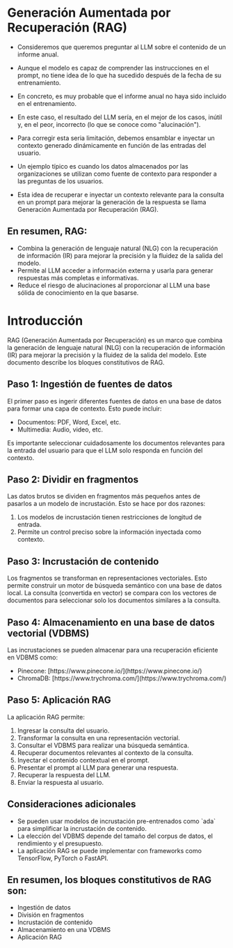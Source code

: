 
# Generación Aumentada por Recuperación (RAG)
- Consideremos que queremos preguntar al LLM sobre el contenido de un informe anual.

- Aunque el modelo es capaz de comprender las instrucciones en el prompt, no tiene idea de lo que ha sucedido después de la fecha de su entrenamiento.

- En concreto, es muy probable que el informe anual no haya sido incluido en el entrenamiento.

- En este caso, el resultado del LLM sería, en el mejor de los casos, inútil y, en el peor, incorrecto (lo que se conoce como "alucinación").

- Para corregir esta seria limitación, debemos ensamblar e inyectar un contexto generado dinámicamente en función de las entradas del usuario.

- Un ejemplo típico es cuando los datos almacenados por las organizaciones se utilizan como fuente de contexto para responder a las preguntas de los usuarios.

- Esta idea de recuperar e inyectar un contexto relevante para la consulta en un prompt para mejorar la generación de la respuesta se llama Generación Aumentada por Recuperación (RAG).

## En resumen, RAG:

- Combina la generación de lenguaje natural (NLG) con la recuperación de información (IR) para mejorar la precisión y la fluidez de la salida del modelo.
- Permite al LLM acceder a información externa y usarla para generar respuestas más completas e informativas.
- Reduce el riesgo de alucinaciones al proporcionar al LLM una base sólida de conocimiento en la que basarse.


<body>
<h1>Introducción</h1>

<p>RAG (Generación Aumentada por Recuperación) es un marco que combina la generación de lenguaje natural (NLG) con la recuperación de información (IR) para mejorar la precisión y la fluidez de la salida del modelo. Este documento describe los bloques constitutivos de RAG.</p>

<h2>Paso 1: Ingestión de fuentes de datos</h2>

<p>El primer paso es ingerir diferentes fuentes de datos en una base de datos para formar una capa de contexto. Esto puede incluir:</p>

<ul>
  <li>Documentos: PDF, Word, Excel, etc.</li>
  <li>Multimedia: Audio, video, etc.</li>
</ul>

<p>Es importante seleccionar cuidadosamente los documentos relevantes para la entrada del usuario para que el LLM solo responda en función del contexto.</p>

<h2>Paso 2: Dividir en fragmentos</h2>

<p>Las  datos brutos se dividen en fragmentos más pequeños antes de pasarlos a un modelo de incrustación. Esto se hace por dos razones:</p>

<ol>
  <li>Los modelos de incrustación tienen restricciones de longitud de entrada.</li>
  <li>Permite un control preciso sobre la información inyectada como contexto.</li>
</ol>

<h2>Paso 3: Incrustación de contenido</h2>

<p>Los fragmentos se transforman en representaciones vectoriales. Esto permite construir un motor de búsqueda semántico con una base de datos local. La consulta (convertida en vector) se compara con los vectores de documentos para seleccionar solo los documentos similares a la consulta.</p>

<h2>Paso 4: Almacenamiento en una base de datos vectorial (VDBMS)</h2>

<p>Las incrustaciones se pueden almacenar para una recuperación eficiente en VDBMS como:</p>

<ul>
  <li>Pinecone: [https://www.pinecone.io/](https://www.pinecone.io/)</li>
  <li>ChromaDB: [https://www.trychroma.com/](https://www.trychroma.com/)</li>
</ul>

<h2>Paso 5: Aplicación RAG</h2>

<p>La aplicación RAG permite:</p>

<ol>
  <li>Ingresar la consulta del usuario.</li>
  <li>Transformar la consulta en una representación vectorial.</li>
  <li>Consultar el VDBMS para realizar una búsqueda semántica.</li>
  <li>Recuperar documentos relevantes al contexto de la consulta.</li>
  <li>Inyectar el contenido contextual en el prompt.</li>
  <li>Presentar el prompt al LLM para generar una respuesta.</li>
  <li>Recuperar la respuesta del LLM.</li>
  <li>Enviar la respuesta al usuario.</li>
</ol>

<h2>Consideraciones adicionales</h2>

<ul>
  <li>Se pueden usar modelos de incrustación pre-entrenados como `ada` para simplificar la incrustación de contenido.</li>
  <li>La elección del VDBMS depende del tamaño del corpus de datos, el rendimiento y el presupuesto.</li>
  <li>La aplicación RAG se puede implementar con frameworks como TensorFlow, PyTorch o FastAPI.</li>
</ul>

<h2>En resumen, los bloques constitutivos de RAG son:</h2>

<ul>
  <li>Ingestión de datos</li>
  <li>División en fragmentos</li>
  <li>Incrustación de contenido</li>
  <li>Almacenamiento en una VDBMS</li>
  <li>Aplicación RAG</li>
</ul>

</body>
